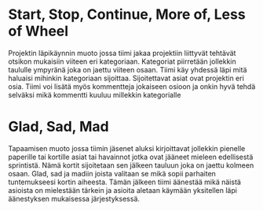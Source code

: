 

# Start, Stop, Continue, More of, Less of Wheel

Projektin läpikäynnin muoto jossa tiimi jakaa projektiin liittyvät tehtävät otsikon mukaisiin viiteen eri kategoriaan. Kategoriat piirretään jollekkin taululle ympyränä joka on jaettu viiteen osaan. Tiimi käy yhdessä läpi mitä haluaisi mihinkin kategoriaan sijoittaa. Sijoitettavat asiat ovat projektin eri osia. Tiimi voi lisätä myös kommentteja jokaiseen osioon ja onkin hyvä tehdä selväksi mikä kommentti kuuluu millekkin kategorialle

# Glad, Sad, Mad

Tapaamisen muoto jossa tiimin jäsenet aluksi kirjoittavat jollekkin pienelle paperille tai kortille asiat tai havainnot jotka ovat jääneet mieleen edellisestä sprintistä. Nämä kortit sijoitetaan sen jälkeen tauluun joka on jaettu kolmeen osaan. Glad, sad ja madiin joista valitaan se mikä sopii parhaiten tuntemukseesi kortin aiheesta. Tämän jälkeen tiimi äänestää mikä näistä asioista on mielestään tärkein ja asioita aletaan käymään yksitellen läpi äänestyksen mukaisessa järjestyksessä.
